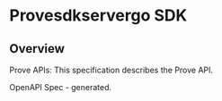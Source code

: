 # Provesdkservergo SDK

## Overview

Prove APIs: This specification describes the Prove API.

OpenAPI Spec - generated.